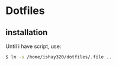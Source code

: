 # Dotfiles

## installation

Until i have script, use:

```bash
$ ln -s /home/ishay320/dotfiles/.file ..
```
